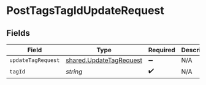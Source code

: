 # PostTagsTagIdUpdateRequest


## Fields

| Field                                                              | Type                                                               | Required                                                           | Description                                                        |
| ------------------------------------------------------------------ | ------------------------------------------------------------------ | ------------------------------------------------------------------ | ------------------------------------------------------------------ |
| `updateTagRequest`                                                 | [shared.UpdateTagRequest](../../models/shared/updatetagrequest.md) | :heavy_minus_sign:                                                 | N/A                                                                |
| `tagId`                                                            | *string*                                                           | :heavy_check_mark:                                                 | N/A                                                                |
